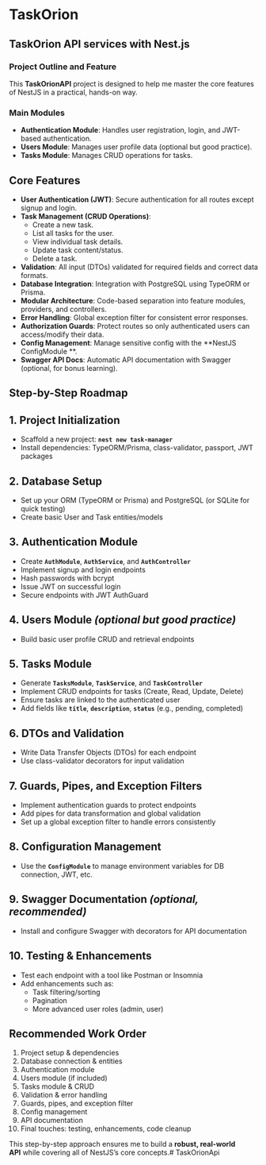 # TaskOrion

## TaskOrion API services with Nest.js

### Project Outline and Feature

This **TaskOrionAPI** project is designed to help me master the core features of NestJS in a practical, hands-on way.

### Main Modules

- **Authentication Module**: Handles user registration, login, and JWT-based authentication.
- **Users Module**: Manages user profile data (optional but good practice).
- **Tasks Module**: Manages CRUD operations for tasks.

## Core Features

- **User Authentication (JWT)**: Secure authentication for all routes except signup and login.
- **Task Management (CRUD Operations)**:
    - Create a new task.
    - List all tasks for the user.
    - View individual task details.
    - Update task content/status.
    - Delete a task.
- **Validation**: All input (DTOs) validated for required fields and correct data formats.
- **Database Integration**: Integration with PostgreSQL using TypeORM or Prisma.
- **Modular Architecture**: Code-based separation into feature modules, providers, and controllers.
- **Error Handling**: Global exception filter for consistent error responses.
- **Authorization Guards**: Protect routes so only authenticated users can access/modify their data.
- **Config Management**: Manage sensitive config with the **NestJS ConfigModule **.
- **Swagger API Docs**: Automatic API documentation with Swagger (optional, for bonus learning).

## Step-by-Step Roadmap

## 1. **Project Initialization**

- Scaffold a new project: **`nest new task-manager`**
- Install dependencies: TypeORM/Prisma, class-validator, passport, JWT packages

## 2. **Database Setup**

- Set up your ORM (TypeORM or Prisma) and PostgreSQL (or SQLite for quick testing)
- Create basic User and Task entities/models

## 3. **Authentication Module**

- Create **`AuthModule`**, **`AuthService`**, and **`AuthController`**
- Implement signup and login endpoints
- Hash passwords with bcrypt
- Issue JWT on successful login
- Secure endpoints with JWT AuthGuard

## 4. **Users Module** *(optional but good practice)*

- Build basic user profile CRUD and retrieval endpoints

## 5. **Tasks Module**

- Generate **`TasksModule`**, **`TaskService`**, and **`TaskController`**
- Implement CRUD endpoints for tasks (Create, Read, Update, Delete)
- Ensure tasks are linked to the authenticated user
- Add fields like **`title`**, **`description`**, **`status`** (e.g., pending, completed)

## 6. **DTOs and Validation**

- Write Data Transfer Objects (DTOs) for each endpoint
- Use class-validator decorators for input validation

## 7. **Guards, Pipes, and Exception Filters**

- Implement authentication guards to protect endpoints
- Add pipes for data transformation and global validation
- Set up a global exception filter to handle errors consistently

## 8. **Configuration Management**

- Use the **`ConfigModule`** to manage environment variables for DB connection, JWT, etc.

## 9. **Swagger Documentation** *(optional, recommended)*

- Install and configure Swagger with decorators for API documentation

## 10. **Testing & Enhancements**

- Test each endpoint with a tool like Postman or Insomnia
- Add enhancements such as:
    - Task filtering/sorting
    - Pagination
    - More advanced user roles (admin, user)

## Recommended Work Order

1. Project setup & dependencies
2. Database connection & entities
3. Authentication module
4. Users module (if included)
5. Tasks module & CRUD
6. Validation & error handling
7. Guards, pipes, and exception filter
8. Config management
9. API documentation
10. Final touches: testing, enhancements, code cleanup

This step-by-step approach ensures me to build a **robust, real-world API** while covering all of NestJS’s core concepts.# TaskOrionApi
